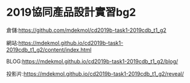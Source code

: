 # 2019協同產品設計實習bg2
倉儲:https://github.com/mdekmol/cd2019b-task1-2019cdb_t1_g2

網站:https://mdekmol.github.io/cd2019b-task1-2019cdb_t1_g2/content/index.html

BLOG:https://mdekmol.github.io/cd2019b-task1-2019cdb_t1_g2/blog/

投影片:https://mdekmol.github.io/cd2019b-task1-2019cdb_t1_g2/reveal/


